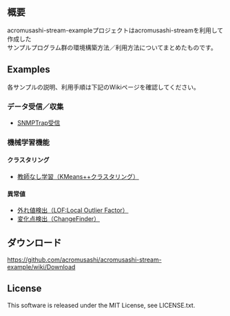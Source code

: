 ## 概要
acromusashi-stream-exampleプロジェクトはacromusashi-streamを利用して作成した  
サンプルプログラム群の環境構築方法／利用方法についてまとめたものです。  

## Examples
各サンプルの説明、利用手順は下記のWikiページを確認してください。  
### データ受信／収集
- [SNMPTrap受信](https://github.com/acromusashi/acromusashi-stream-example/wiki/SNMPTrapReceive)

### 機械学習機能

#### クラスタリング
- [教師なし学習（KMeans++クラスタリング）](https://github.com/acromusashi/acromusashi-stream-example/wiki/KMeansFunction)

#### 異常値
- [外れ値検出（LOF:Local Outlier Factor）](https://github.com/acromusashi/acromusashi-stream-example/wiki/LOFFunction)
- [変化点検出（ChangeFinder）](https://github.com/acromusashi/acromusashi-stream-example/wiki/ChangeFinderFunction)

## ダウンロード
https://github.com/acromusashi/acromusashi-stream-example/wiki/Download

## License
This software is released under the MIT License, see LICENSE.txt.
